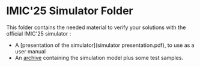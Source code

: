 # IMIC'25 Simulator Folder

This folder contains the needed material to verify your solutions with the official IMIC'25 simulator :
*  A [presentation of the simulator](simulator presentation.pdf), to use as a user manual
*  An [archive](Release_5November24.zip) containing the simulation model plus some test samples.



